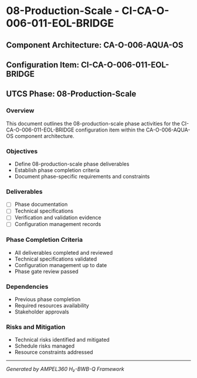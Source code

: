 # 08-Production-Scale - CI-CA-O-006-011-EOL-BRIDGE

## Component Architecture: CA-O-006-AQUA-OS
## Configuration Item: CI-CA-O-006-011-EOL-BRIDGE
## UTCS Phase: 08-Production-Scale

### Overview
This document outlines the 08-production-scale phase activities for the CI-CA-O-006-011-EOL-BRIDGE configuration item within the CA-O-006-AQUA-OS component architecture.

### Objectives
- Define 08-production-scale phase deliverables
- Establish phase completion criteria
- Document phase-specific requirements and constraints

### Deliverables
- [ ] Phase documentation
- [ ] Technical specifications
- [ ] Verification and validation evidence
- [ ] Configuration management records

### Phase Completion Criteria
- All deliverables completed and reviewed
- Technical specifications validated
- Configuration management up to date
- Phase gate review passed

### Dependencies
- Previous phase completion
- Required resources availability
- Stakeholder approvals

### Risks and Mitigation
- Technical risks identified and mitigated
- Schedule risks managed
- Resource constraints addressed

---
*Generated by AMPEL360 H₂-BWB-Q Framework*
